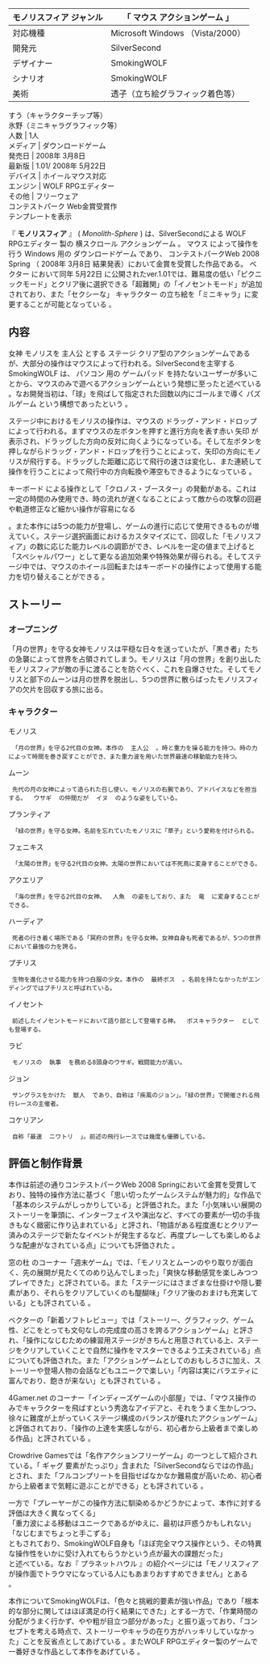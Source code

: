 モノリスフィア  ジャンル  |  「  マウス  アクションゲーム  」   
---|---  
対応機種  |  Microsoft Windows  （Vista/2000）   
開発元  |  SilverSecond   
デザイナー  |  SmokingWOLF   
シナリオ  |  SmokingWOLF   
美術  |  透子（立ち絵グラフィック着色等）   
すう（キャラクターチップ等）  
氷野（ミニキャラグラフィック等）  
人数  |  1人   
メディア  |  ダウンロードゲーム   
発売日  |  2008年  3月8日   
最新版  |  1.01/ 2008年  5月22日   
デバイス  |  ホイールマウス対応   
エンジン  |  WOLF RPGエディター   
その他  |  フリーウェア    
コンテストパーク  Web金賞受賞作  
テンプレートを表示  
  
『 **モノリスフィア** 』 ( _Monolith-Sphere_ ) は、SilverSecondによる  WOLF RPGエディター  製の
横スクロール  アクションゲーム  。  マウス  によって操作を行う  Windows  用の  ダウンロードゲーム  であり、  コンテストパークWeb
2008 Spring  （  2008年  3月8日  結果発表）において金賞を受賞した作品である。  ベクター  において同年  5月22日
に公開されたver.1.01では、難易度の低い「ピクニックモード」とクリア後に選択できる「超難関」の「イノセントモード」が追加されており、また「セクシーな」
キャラクター  の立ち絵を「ミニキャラ」に変更することが可能となっている    。

##  内容  

女神  モノリスを  主人公  とする  ステージ
クリア型のアクションゲームであるが、大部分の操作はマウスによって行われる。SilverSecondを主宰する  SmokingWOLF  は、  パソコン
用の  ゲームパッド  を持たないユーザーが多いことから、マウスのみで遊べるアクションゲームという発想に至ったと述べている  
。なお開発当初は、「球」を飛ばして指定された回数以内にゴールまで導く  パズルゲーム  という構想であったという    。

ステージ中におけるモノリスの操作は、マウスの  ドラッグ・アンド・ドロップ  によって行われる。まずマウスの左ボタンを押すと進行方向を表す赤い  矢印
が表示され、ドラッグした方向の反対に向くようになっている。そして左ボタンを押しながらドラッグ・アンド・ドロップを行うことによって、矢印の方向にモノリスが飛行する。ドラッグした距離に応じて飛行の速さは変化し、また連続して操作を行うことによって飛行中の方向転換や滞空もできるようになっている
        。

キーボード
による操作として「クロノス・ブースター」の発動がある。これは一定の時間のみ使用でき、時の流れが遅くなることによって敵からの攻撃の回避や軌道修正など細かい操作が容易になる
  
。また本作には5つの能力が登場し、ゲームの進行に応じて使用できるものが増えていく。ステージ選択画面におけるカスタマイズにて、回収した「モノリスフィア」の数に応じた能力レベルの調節ができ、レベルを一定の値まで上げると「スペシャルパワー」として更なる追加効果や特殊効果が得られる。そしてステージ中では、マウスのホイール回転またはキーボードの操作によって使用する能力を切り替えることができる
      。

##  ストーリー  

###  オープニング  

「月の世界」を守る女神モノリスは平穏な日々を送っていたが、「黒き者」たちの急襲によって世界を占領されてしまう。モノリスは「月の世界」を創り出したモノリスフィアが敵の手に渡ることを防ぐべく、これを自爆させた。そしてモノリスと部下のムーンは月の世界を脱出し、5つの世界に散らばったモノリスフィアの欠片を回収する旅に出る。

###  キャラクター  

モノリス

     「月の世界」を守る2代目の女神。本作の  主人公  。時と重力を操る能力を持つ。時の力によって時間を巻き戻すことができ、また重力波を用いた世界最速の移動能力を持つ。 
ムーン

     先代の月の女神によって造られた召し使い。モノリスの右腕であり、アドバイスなどを担当する。  ウサギ  の仲間だが  イヌ  のような姿をしている。 
プランティア

     「緑の世界」を守る女神。名前を忘れていたモノリスに「草子」という愛称を付けられる。 
フェニキス

     「太陽の世界」を守る2代目の女神。太陽の世界においては不死鳥に変身することができる。 
アクエリア

     「海の世界」を守る2代目の女神。  人魚  の姿をしており、また  竜  に変身することができる。 
ハーディア

     死者の行き着く場所である「冥府の世界」を守る女神。女神自身も死者であるが、5つの世界において最強の力を誇る。 
プチリス

     生物を進化させる能力を持つ白服の少女。本作の  最終ボス  。名前を持たなかったがエンディングではプチリスと呼ばれている。 
イノセント

     前述したイノセントモードにおいて語り部として登場する神。  ボスキャラクター  としても登場する。 
ラビ

     モノリスの  執事  を務める8頭身のウサギ。戦闘能力が高い。 
ジョン

     サングラスをかけた  獣人  であり、自称は「疾風のジョン」。「緑の世界」で開催される飛行レースの主催者。 
コケリアン

     自称「最速  ニワトリ  」。前述の飛行レースでは幾度も優勝している。 

##  評価と制作背景  

本作は前述の通りコンテストパークWeb 2008
Springにおいて金賞を受賞しており、独特の操作方法に基づく「思い切ったゲームシステムが魅力的」な作品で「基本のシステムがしっかりしている」と評価された。また「小気味いい展開のストーリーを筆頭に、インターフェイスや演出など、すべての要素が一切の手抜きもなく緻密に作り込まれている」と評され、「物語がある程度進むとクリアー済みのステージで新たなイベントが発生するなど、再度プレーしても楽しめるような配慮がなされている点」についても評価された
  。

窓の杜
のコーナー「週末ゲーム」では、「モノリスとムーンのやり取りが面白く、先の展開が見たくてのめり込んでしまった」「爽快な移動感覚を楽しみつつプレイできた」と評されている。また「ステージにはさまざまな仕掛けや隠し要素があり、それらをクリアしていくのも醍醐味」「クリア後のおまけも充実している」とも評されている
  。

ベクターの「新着ソフトレビュー」では「ストーリー、グラフィック、ゲーム性、どこをとっても文句なしの完成度の高さを誇るアクションゲーム」と評され、「操作になじむための練習用ステージがきちんと用意されている上、ステージをクリアしていくことで自然に操作をマスターできるよう工夫されている」点についても評価された。また「アクションゲームとしてのおもしろさに加え、ストーリーや登場人物の会話などもユニークで楽しい」「内容は実にバラエティに富んでおり、飽きが来ない」とも評されている
  。

4Gamer.net
のコーナー「インディーズゲームの小部屋」では、「マウス操作のみでキャラクターを飛ばすという秀逸なアイデアと、それをうまく生かしつつ、徐々に難度が上がっていくステージ構成のバランスが優れたアクションゲーム」と評価されており、「操作の上達を実感しながら、初心者から上級者まで楽しめる作品」と評されている
  。

Crowdrive Gamesでは「名作アクションフリーゲーム」の一つとして紹介されている。「  ギャグ
要素がたっぷり」含まれた「SilverSecondならではの作品」とされ、また「フルコンプリートを目指せばなかなか難易度が高いため、初心者から上級者まで気軽に遊ぶことができる」とも評されている
  。

一方で「プレーヤーがこの操作方法に馴染めるかどうかによって、本作に対する評価は大きく異なってくる」  
「重力波による移動はユニークであるがゆえに、最初は戸惑うかもしれない」    「なじむまでちょっと手こずる」  
ともされており、SmokingWOLF自身も「ほぼ完全マウス操作という、その特異な操作性をいかに受け入れてもらうかという点が最大の課題だった」  
と述べている。なお『  プラネットハウル  』の紹介ページには「モノリスフィアが操作面でトラウマになっている人にもあまりおすすめできません」とある  
。

本作についてSmokingWOLFは、「色々と挑戦的要素が強い作品」であり「根本的な部分に関してはほぼ満足の行く結果にできた」とする一方で、「作業時間の分配がうまく行かず、やや粗が目立つ部分があった」と振り返っており、「コンセプトを考える時点で、ストーリーやキャラの在り方がハッキリしていなかった」ことを反省点としてあげている
  。またWOLF RPGエディター製のゲームで一番好きな作品として本作をあげている    。

